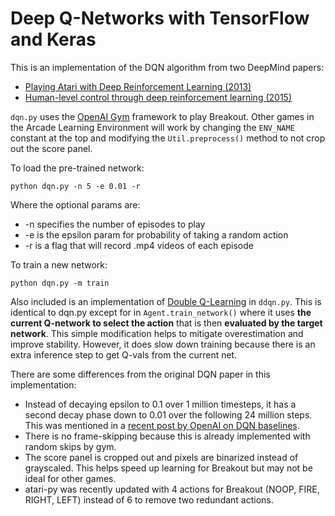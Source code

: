 # Deep Q-Networks with TensorFlow and Keras

This is an implementation of the DQN algorithm from two DeepMind papers:

* [Playing Atari with Deep Reinforcement Learning (2013)](https://www.cs.toronto.edu/~vmnih/docs/dqn.pdf)
* [Human-level control through deep reinforcement
learning (2015)](http://files.davidqiu.com/research/nature14236.pdf)

`dqn.py` uses the [OpenAI Gym](https://gym.openai.com/docs) framework to play Breakout. Other games in the Arcade Learning Environment will work by changing the `ENV_NAME` constant at the top and modifying the `Util.preprocess()` method to not crop out the score panel.

To load the pre-trained network:

`python dqn.py -n 5 -e 0.01 -r`

Where the optional params are:

* -n specifies the number of episodes to play
* -e is the epsilon param for probability of taking a random action
* -r is a flag that will record .mp4 videos of each episode

To train a new network:

`python dqn.py -m train`

Also included is an implementation of [Double Q-Learning](https://arxiv.org/pdf/1509.06461.pdf) in `ddqn.py`. This is identical to dqn.py except for in `Agent.train_network()` where it uses **the current Q-network to select the action** that is then **evaluated by the target network**. This simple modification helps to mitigate overestimation and improve stability. However, it does slow down training because there is an extra inference step to get Q-vals from the current net.

There are some differences from the original DQN paper in this implementation:

* Instead of decaying epsilon to 0.1 over 1 million timesteps, it has a second decay phase down to 0.01 over the following 24 million steps. This was mentioned in a [recent post by OpenAI on DQN baselines](https://blog.openai.com/openai-baselines-dqn/).
* There is no frame-skipping because this is already implemented with random skips by gym.
* The score panel is cropped out and pixels are binarized instead of grayscaled. This helps speed up learning for Breakout but may not be ideal for other games.
* atari-py was recently updated with 4 actions for Breakout (NOOP, FIRE, RIGHT, LEFT) instead of 6 to remove two redundant actions.
